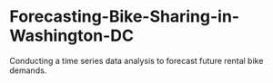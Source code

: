 # Forecasting-Bike-Sharing-in-Washington-DC
Conducting a time series data analysis to forecast future rental bike demands.
